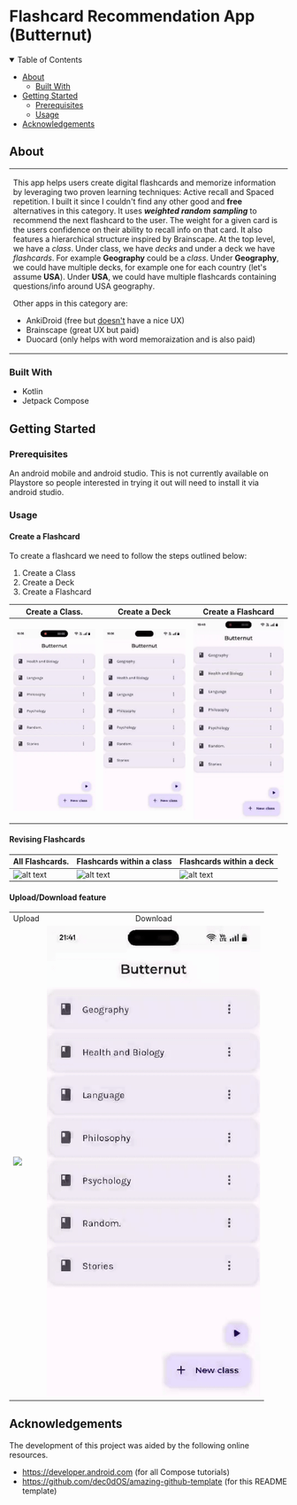 # Flashcard Recommendation App (Butternut)

<details open="open">
<summary>Table of Contents</summary>

- [About](#about)
  - [Built With](#built-with)
- [Getting Started](#getting-started)
  - [Prerequisites](#prerequisites)
  - [Usage](#usage)
- [Acknowledgements](#acknowledgements)

</details>


## About

<table>
<tr>
<td>

This app helps users create digital flashcards and memorize information by leveraging two proven learning techniques: Active recall and Spaced repetition. 
I built it since I couldn't find any other good and **free** alternatives in this category. It uses ***weighted random sampling*** to recommend the next flashcard to the user. The 
weight for a given card is the users confidence on their ability to recall info on that card. It also features a hierarchical structure inspired by Brainscape.
At the top level, we have a _class_. Under class, we have _decks_ and under a deck we have _flashcards_. For example **Geography** could be a _class_. Under **Geography**, 
we could have multiple decks, for example one for each country (let's assume **USA**). Under **USA**, we could have multiple flashcards containing questions/info around 
USA geography. 

Other apps in this category are:
 - AnkiDroid (free but [doesn't](https://www.google.com/imgres?q=ankidroid%20flashcards&imgurl=https%3A%2F%2Fcdn6.aptoide.com%2Fimgs%2Fb%2F2%2Fd%2Fb2d8d716f5f374cdd71a70b1931e66e7_screen.png&imgrefurl=https%3A%2F%2Fankidroid.en.aptoide.com%2Fapp&docid=hbOXchIYwGrBsM&tbnid=9xwQzcm83sHxrM&vet=12ahUKEwjy_7rGmeiJAxUqxjgGHUJZKDIQM3oFCIQBEAA..i&w=427&h=800&hcb=2&ved=2ahUKEwjy_7rGmeiJAxUqxjgGHUJZKDIQM3oFCIQBEAA) have a nice UX)
 - Brainscape (great UX but paid)
 - Duocard (only helps with word memoraization and is also paid) 

</td>
</tr>
</table>

### Built With

- Kotlin
- Jetpack Compose

## Getting Started
### Prerequisites
An android mobile and android studio. This is not currently available on Playstore so people interested in trying it out will need to install it via android studio.
### Usage

#### Create a Flashcard
To create a flashcard we need to follow the steps outlined below:
1. Create a Class
2. Create a Deck
3. Create a Flashcard

Create a Class.                       | Create a Deck                      | Create a Flashcard
--------------------------------------|------------------------------------|----------------------
![alt text](gifs/create_class.gif)    | ![alt text](gifs/create_deck.gif) | ![alt text](gifs/create_flashcard.gif) 


#### Revising Flashcards

All Flashcards.                       | Flashcards within a class          | Flashcards within a deck
--------------------------------------|------------------------------------|----------------------
![alt text](gifs/revise_all.gif)    | ![alt text](gifs/revision_class.gif) | ![alt text](gifs/revision_deck.gif) 

#### Upload/Download feature

<table align="center">
    <tr>
      <td align="center">
        Upload
      </td>
      <td align="center">
        Download
      </td>
    </tr>
    <tr>
    <td>
     <img  src="gifs/upload.gif"> 
    </td>
    <td>
      <img  src="gifs/download.gif"> 
    </td>
    </tr>
</table>

## Acknowledgements
The development of this project was aided by the following online resources.
- https://developer.android.com (for all Compose tutorials)
- https://github.com/dec0dOS/amazing-github-template (for this README template)
